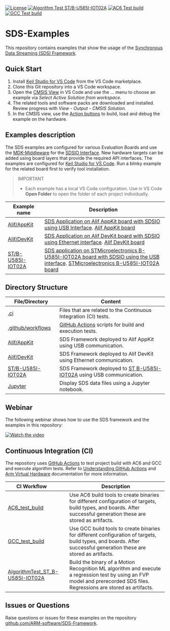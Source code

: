 [![License](https://img.shields.io/github/license/Arm-Examples/Safety-Example-STM32?label)](https://github.com/Arm-Examples/Safety-Example-STM32/blob/main/LICENSE)
[![Algorithm Test ST/B-U585I-IOT02A](https://img.shields.io/github/actions/workflow/status/Arm-Examples/SDS-Examples/AlgorithmTest_ST_B-U585I-IOT02A.yaml?logo=arm&logoColor=0091bd&label=Algorithm%20Test%20ST/B-U585I-IOT02A)](./.github/workflows/AlgorithmTest_ST_B-U585I-IOT02A.yaml)
[![AC6 Test build](https://img.shields.io/github/actions/workflow/status/Arm-Examples/SDS-Examples/AC6_test_build.yaml?logo=arm&logoColor=0091bd&label=AC6_Test_build)](https://github.com/Arm-Examples/SDS-Examples/tree/main/.github/workflows/AC6_test_build.yaml)
[![GCC Test build](https://img.shields.io/github/actions/workflow/status/Arm-Examples/SDS-Examples/GCC_test_build.yaml?logo=arm&logoColor=0091bd&label=GCC_Test_build)](https://github.com/Arm-Examples/SDS-Examples/tree/main/.github/workflows/GCC_test_build.yaml)


# SDS-Examples

This repository contains examples that show the usage of the [Synchronous Data Streaming (SDS) Framework](https://github.com/ARM-software/SDS-Framework).


## Quick Start

1. Install [Keil Studio for VS Code](https://marketplace.visualstudio.com/items?itemName=Arm.keil-studio-pack) from the
   VS Code marketplace.
2. Clone this Git repository into a VS Code workspace.
3. Open the [CMSIS View](https://mdk-packs.github.io/vscode-cmsis-solution-docs/userinterface.html#2-main-area-of-the-cmsis-view)
   in VS Code and use the ... menu to choose an example via *Select Active Solution from workspace*.
4. The related tools and software packs are downloaded and installed. Review progress with *View - Output - CMSIS Solution*.
5. In the CMSIS view, use the
   [Action buttons](https://github.com/ARM-software/vscode-cmsis-csolution?tab=readme-ov-file#action-buttons) to build,
   load and debug the example on the hardware.


## Examples description

The SDS examples are configured for various Evaluation Boards and use the [MDK-Middleware](https://www.keil.arm.com/packs/mdk-middleware-keil/overview/) for the [SDSIO Interface](https://arm-software.github.io/SDS-Framework/main/sdsio.html). New hardware targets can be added using board layers that provide the required API interfaces.
The examples are configured for [Keil Studio for VS Code](https://www.keil.arm.com/).
Run a blinky example for the related board first to verify tool installation.
> IMPORTANT
>
> - Each example has a local VS Code configuration. Use in VS Code **Open Folder** to open the folder of each project individually.



| Example name                                               | Description   |
|---                                                         |---            |
| [Alif/AppKit](./Alif/AppKit/SDS.csolution.yml)             | [SDS Application on Alif AppKit board with SDSIO using USB Interface](./Alif/AppKit/README.md). [Alif AppKit board](https://www.keil.arm.com/boards/alif-semiconductor-appkit-e7-aiml-gen-2-140e28d/guide/)              |
| [Alif/DevKit](./Alif/DevKit/SDS.csolution.yml)             | [SDS Application on Alif DevKit board with SDSIO using Ethernet interface](./Alif/DevKit/README.md). [Alif DevKit board](https://www.keil.arm.com/boards/alif-semiconductor-devkit-e7-gen-2-92ef25f/guide/) |
| [ST/B-U585I-IOT02A](./ST/B-U585I-IOT02A/SDS.csolution.yml) | [SDS application on STMicroelectronics B-U585I-IOT02A board with SDSIO using the USB interface](./ST/B-U585I-IOT02A/README.md). [STMicroelectronics B-U585I-IOT02A board](https://www.keil.arm.com/boards/stmicroelectronics-b-u585i-iot02a-revc-c3bc599/features/) |


## Directory Structure

| File/Directory                            | Content |
|---                                        |--- |
| [.ci](./.ci)                              | Files that are related to the Continuous Integration (CI) tests. |
| [.github/workflows](./.github/workflows)  | [GitHub Actions](#github-actions) scripts for build and execution tests. |
| [Alif/AppKit](./Alif/AppKit)              | SDS Framework deployed to Alif AppKit using USB communication. |
| [Alif/DevKit](./Alif/DevKit)              | SDS Framework deployed to Alif DevKit using Ethernet communication. |
| [ST/B-U585I-IOT02A](./ST/B-U585I-IOT02A)  | SDS Framework deployed to [ST B-U585I-IOT02A](https://www.keil.arm.com/boards/stmicroelectronics-b-u585i-iot02a-revc-c3bc599) using USB communication. |
| [Jupyter](./Jupyter)                      | Display SDS data files using a Jupyter notebook. |



## Webinar

The following webinar shows how to use the SDS framework and the examples in this repository:

[![Watch the video](SDS_preview.png)](https://armkeil.blob.core.windows.net/developer/Files/videos/KeilStudio/20250916_SDS_Webinar.mp4)


## Continuous Integration (CI)

The repository uses [GitHub Actions](.github/workflows) to test project build with AC6 and GCC and execute algorithm tests.
Refer to [Understanding GitHub Actions](https://docs.github.com/en/actions/get-started/understand-github-actions) and [Arm Virtual Hardware](https://arm-software.github.io/AVH/main/infrastructure/html/avh_gh_actions.html) documentation for more information.

| <div style="width:150px"> CI Workflow </div>                  | Description |
|---                                                            |---  |
| [AC6_test_build](./.github/workflows/AC6_test_build.yaml)     | Use AC6 build tools to create binaries for different configuration of targets, build types, and boards. After successful generation these are stored as artifacts. |
| [GCC_test_build](./.github/workflows/GCC_test_build.yaml)     | Use GCC build tools to create binaries for different configuration of targets, build types, and boards. After successful generation these are stored as artifacts. |
| [AlgorithmTest_ST_B-U585I-IOT02A](./.github/workflows/AlgorithmTest_ST_B-U585I-IOT02A.yaml)  | Build the binary of a Motion Recognition ML algorithm and execute a regression test by using an FVP model and prerecorded SDS files. Regressions are stored as artifacts. |


## Issues or Questions

Raise questions or issues for these examples on the repository [github.com/ARM-software/SDS-Framework](https://github.com/ARM-software/SDS-Framework/tree/main?tab=readme-ov-file#issues-and-labels).
